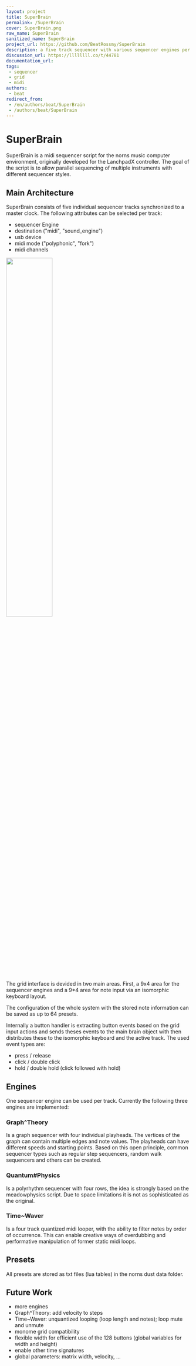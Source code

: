 ```yaml
---
layout: project
title: SuperBrain
permalink: /SuperBrain
cover: SuperBrain.png
raw_name: SuperBrain
sanitized_name: SuperBrain
project_url: https://github.com/BeatRossmy/SuperBrain
description: a five track sequencer with various sequencer engines per track
discussion_url: https://llllllll.co/t/44781
documentation_url: 
tags:
 - sequencer
 - grid
 - midi
authors:
 - beat
redirect_from:
 - /en/authors/beat/SuperBrain
 - /authors/beat/SuperBrain
---
```

# SuperBrain
SuperBrain is a midi sequencer script for the norns music computer environment, originally developed for the LanchpadX controller.
The goal of the script is to allow parallel sequencing of multiple instruments with different sequencer styles.

## Main Architecture
SuperBrain consists of five individual sequencer tracks synchronized to a master clock.
The following attributes can be selected per track:
- sequencer Engine
- destination ("midi", "sound_engine")
- usb device
- midi mode ("polyphonic", "fork")
- midi channels

<img src="https://user-images.githubusercontent.com/39985617/116898861-322e3580-ac37-11eb-8cbc-58efb38c1664.png" width="50%">


The grid interface is devided in two main areas. First, a 9x4 area for the sequencer engines and a 9*4 area for note input via an isomorphic keyboard layout.

The configuration of the whole system with the stored note information can be saved as up to 64 presets.

Internally a button handler is extracting button events based on the grid input actions and sends theses events to the main brain object with then distributes these to the isomorphic keyboard and the active track.
The used event types are:
- press / release
- click / double click
- hold / double hold (click followed with hold)

## Engines
One sequencer engine can be used per track. Currently the following three engines are implemented:

### Graph^Theory
Is a graph sequencer with four individual playheads. The vertices of the graph can contain multiple edges and note values. The playheads can have different speeds and starting points. Based on this open principle, common sequencer types such as regular step sequencers, random walk sequencers and others can be created.

### Quantum#Physics
Is a polyrhythm sequencer with four rows, the idea is strongly based on the meadowphysics script. Due to space limitations it is not as sophisticated as the original.

### Time~Waver
Is a four track quantized midi looper, with the ability to filter notes by order of occurrence. This can enable creative ways of overdubbing and performative manipulation of former static midi loops.

## Presets
All presets are stored as txt files (lua tables) in the norns dust data folder.

## Future Work
- more engines
- Graph^Theory: add velocity to steps
- Time~Waver: unquantized looping (loop length and notes); loop mute and unmute 
- monome grid compatibility
- flexible width for efficient use of the 128 buttons (global variables for width and height)
- enable other time signatures
- global parameters: matrix width, velocity, ...
